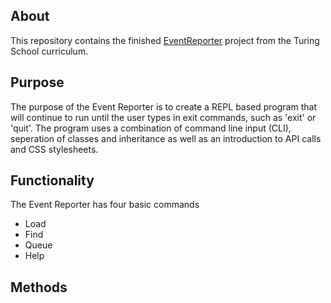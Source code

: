 ## About

This repository contains the finished [EventReporter](https://github.com/turingschool/curriculum/blob/master/source/projects/event_reporter.markdown) project from the Turing School curriculum.

## Purpose

The purpose of the Event Reporter is to create a REPL based program that will continue to run until the user types in exit commands, such as 'exit' or 'quit'. The program uses a combination of command line input (CLI), seperation of classes and inheritance as well as an introduction to API calls and CSS stylesheets. 

## Functionality

The Event Reporter has four basic commands
- Load
- Find 
- Queue
- Help

## Methods


